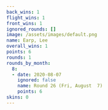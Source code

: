 ```yaml
---
back_wins: 1
flight_wins: 1
front_wins: 1
ignored_rounds: []
image: /assets/images/default.png
name: Earp, Lee
overall_wins: 1
points: 6
rounds: 1
rounds_by_month:
  8:
  - date: 2020-08-07
    ignored: false
    name: Round 26 (Fri, August  7)
    points: 6
skins: 0
---
```

